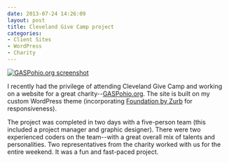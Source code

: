 ```yaml
---
date: 2013-07-24 14:26:09
layout: post
title: Cleveland Give Camp project
categories:
- Client Sites
- WordPress
- Charity
---
```


[![GASPohio.org screenshot]({{site.url}}/images/GASP-site.png)](http://gaspohio.org)

I recently had the privilege of attending Cleveland Give Camp and working on a website for a great charity--[GASPohio.org](http://gaspohio.org). The site is built on my custom WordPress theme (incorporating [Foundation by Zurb](http://foundation.zurb.com) for responsiveness).

The project was completed in two days with a five-person team (this included a project manager and graphic designer). There were two experienced coders on the team--with a great overall mix of talents and personalities. Two representatives from the charity worked with us for the entire weekend. It was a fun and fast-paced project.
